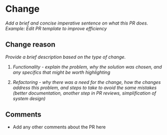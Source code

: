 # Change

_Add a brief and concise imperative sentence on what this PR does._
_Example: Edit PR template to improve efficiency_

## Change reason

_Provide a brief description based on the type of change._

1. _Functionality - explain the problem, why the solution was chosen, and any specifics that might be worth highlighting_

2. _Refactoring  - why there was a need for the change, how the changes address this problem, and steps to take to avoid the same mistakes (better documentation, another step in PR reviews, simplification of system design)_

## Comments

- Add any other comments about the PR here
